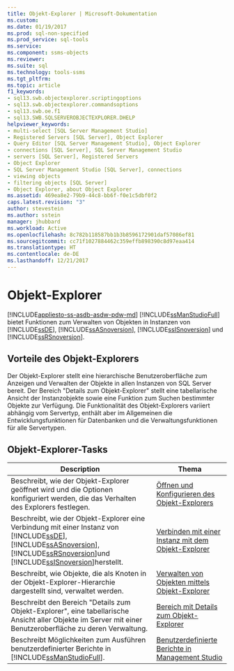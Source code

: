 ```yaml
---
title: Objekt-Explorer | Microsoft-Dokumentation
ms.custom: 
ms.date: 01/19/2017
ms.prod: sql-non-specified
ms.prod_service: sql-tools
ms.service: 
ms.component: ssms-objects
ms.reviewer: 
ms.suite: sql
ms.technology: tools-ssms
ms.tgt_pltfrm: 
ms.topic: article
f1_keywords:
- sql13.swb.objectexplorer.scriptingoptions
- sql13.swb.objectexplorer.commandsoptions
- sql13.swb.oe.f1
- sql13.SWB.SQLSERVEROBJECTEXPLORER.DHELP
helpviewer_keywords:
- multi-select [SQL Server Management Studio]
- Registered Servers [SQL Server], Object Explorer
- Query Editor [SQL Server Management Studio], Object Explorer
- connections [SQL Server], SQL Server Management Studio
- servers [SQL Server], Registered Servers
- Object Explorer
- SQL Server Management Studio [SQL Server], connections
- viewing objects
- filtering objects [SQL Server]
- Object Explorer, about Object Explorer
ms.assetid: 469ea8e2-79b9-44c8-bb6f-f0e1c5dbf0f2
caps.latest.revision: "3"
author: stevestein
ms.author: sstein
manager: jhubbard
ms.workload: Active
ms.openlocfilehash: 8c782b118587bb1b3b8596172901daf57086ef81
ms.sourcegitcommit: cc71f1027884462c359effb898390c8d97eaa414
ms.translationtype: HT
ms.contentlocale: de-DE
ms.lasthandoff: 12/21/2017
---
```

# <a name="object-explorer"></a>Objekt-Explorer
[!INCLUDE[appliesto-ss-asdb-asdw-pdw-md](../../includes/appliesto-ss-asdb-asdw-pdw-md.md)]
[!INCLUDE[ssManStudioFull](../../includes/ssmanstudiofull_md.md)] bietet Funktionen zum Verwalten von Objekten in Instanzen von [!INCLUDE[ssDE](../../includes/ssde_md.md)], [!INCLUDE[ssASnoversion](../../includes/ssasnoversion_md.md)], [!INCLUDE[ssISnoversion](../../includes/ssisnoversion_md.md)] und [!INCLUDE[ssRSnoversion](../../includes/ssrsnoversion_md.md)].  
  
## <a name="benefits-of-object-explorer"></a>Vorteile des Objekt-Explorers  
Der Objekt-Explorer stellt eine hierarchische Benutzeroberfläche zum Anzeigen und Verwalten der Objekte in allen Instanzen von SQL Server bereit. Der Bereich "Details zum Objekt-Explorer" stellt eine tabellarische Ansicht der Instanzobjekte sowie eine Funktion zum Suchen bestimmter Objekte zur Verfügung. Die Funktionalität des Objekt-Explorers variiert abhängig vom Servertyp, enthält aber im Allgemeinen die Entwicklungsfunktionen für Datenbanken und die Verwaltungsfunktionen für alle Servertypen.  
  
## <a name="object-explorer-tasks"></a>Objekt-Explorer-Tasks  
  
|Description|Thema|  
|---------------|---------|  
|Beschreibt, wie der Objekt-Explorer geöffnet wird und die Optionen konfiguriert werden, die das Verhalten des Explorers festlegen.|[Öffnen und Konfigurieren des Objekt-Explorers](../../ssms/object/open-and-configure-object-explorer.md)|  
|Beschreibt, wie der Objekt-Explorer eine Verbindung mit einer Instanz von [!INCLUDE[ssDE](../../includes/ssde_md.md)], [!INCLUDE[ssASnoversion](../../includes/ssasnoversion_md.md)], [!INCLUDE[ssRSnoversion](../../includes/ssrsnoversion_md.md)]und [!INCLUDE[ssISnoversion](../../includes/ssisnoversion_md.md)]herstellt.|[Verbinden mit einer Instanz mit dem Objekt-Explorer](../../ssms/object/connect-to-an-instance-from-object-explorer.md)|  
|Beschreibt, wie Objekte, die als Knoten in der Objekt-Explorer-Hierarchie dargestellt sind, verwaltet werden.|[Verwalten von Objekten mittels Objekt-Explorer](../../ssms/object/manage-objects-by-using-object-explorer.md)|  
|Beschreibt den Bereich "Details zum Objekt-Explorer", eine tabellarische Ansicht aller Objekte im Server mit einer Benutzeroberfläche zu deren Verwaltung.|[Bereich mit Details zum Objekt-Explorer](../../ssms/object/object-explorer-details-pane.md)|  
|Beschreibt Möglichkeiten zum Ausführen benutzerdefinierter Berichte in [!INCLUDE[ssManStudioFull](../../includes/ssmanstudiofull_md.md)].|[Benutzerdefinierte Berichte in Management Studio](../../ssms/object/custom-reports-in-management-studio.md)|  
  
